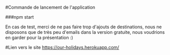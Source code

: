 #Commande de lancement de l'application

###npm start

En cas de test, merci de ne pas faire trop d'ajouts de destinations, nous ne disposons que de 
très peu d'emails dans la version gratuite, nous voudrions en garder pour la
présentation :)

#Lien vers le site
https://our-holidays.herokuapp.com/
